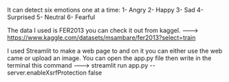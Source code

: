 It can detect six emotions one at a time:
  1- Angry
  2- Happy
  3- Sad
  4- Surprised
  5- Neutral
  6- Fearful

The data I used is FER2013 you can check it out from kaggel. ---> https://www.kaggle.com/datasets/msambare/fer2013?select=train

I used Streamlit to make a web page to and on it you can either use the web came or upload an image.
You can open the app.py file then write in the terminal this command ---> streamlit run app.py --server.enableXsrfProtection false

